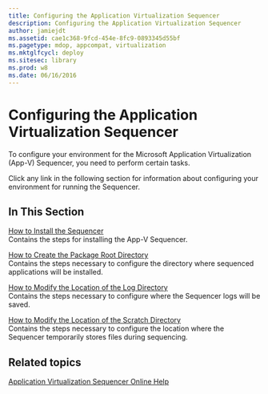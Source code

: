 ```yaml
---
title: Configuring the Application Virtualization Sequencer
description: Configuring the Application Virtualization Sequencer
author: jamiejdt
ms.assetid: cae1c368-9fcd-454e-8fc9-0893345d55bf
ms.pagetype: mdop, appcompat, virtualization
ms.mktglfcycl: deploy
ms.sitesec: library
ms.prod: w8
ms.date: 06/16/2016
---
```



# Configuring the Application Virtualization Sequencer


To configure your environment for the Microsoft Application Virtualization (App-V) Sequencer, you need to perform certain tasks.

Click any link in the following section for information about configuring your environment for running the Sequencer.

## In This Section


<a href="" id="how-to-install-the-sequencer"></a>[How to Install the Sequencer](how-to-install-the-sequencer.md)  
Contains the steps for installing the App-V Sequencer.

<a href="" id="how-to-create-the-package-root-directory"></a>[How to Create the Package Root Directory](how-to-create-the-package-root-directory.md)  
Contains the steps necessary to configure the directory where sequenced applications will be installed.

<a href="" id="how-to-modify-the-location-of-the-log-directory"></a>[How to Modify the Location of the Log Directory](how-to-modify-the-location-of-the-log-directory.md)  
Contains the steps necessary to configure where the Sequencer logs will be saved.

<a href="" id="how-to-modify-the-location-of-the-scratch-directory"></a>[How to Modify the Location of the Scratch Directory](how-to-modify-the-location-of-the-scratch-directory.md)  
Contains the steps necessary to configure the location where the Sequencer temporarily stores files during sequencing.

## Related topics


[Application Virtualization Sequencer Online Help](application-virtualization-sequencer-online-help.md)

 

 





